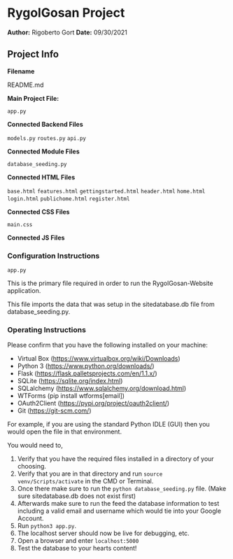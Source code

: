 # RygolGosan Project
**Author:** Rigoberto Gort
**Date:** 09/30/2021

## Project Info
**Filename** 

README.md

**Main Project File:**

`app.py`

**Connected Backend Files**

`models.py`
`routes.py`
`api.py`

**Connected Module Files** 

`database_seeding.py`

**Connected HTML Files** 

`base.html`
`features.html`
`gettingstarted.html`
`header.html`
`home.html`
`login.html`
`publichome.html`
`register.html`

**Connected CSS Files** 

`main.css`

**Connected JS Files** 



### Configuration Instructions
`app.py`

This is the primary file required in order to run the RygolGosan-Website application.

This file imports the data that was setup in the sitedatabase.db file from database_seeding.py.

### Operating Instructions
Please confirm that you have the following installed on your machine:

- Virtual Box (https://www.virtualbox.org/wiki/Downloads)
- Python 3 (https://www.python.org/downloads/)
- Flask (https://flask.palletsprojects.com/en/1.1.x/)
- SQLite (https://sqlite.org/index.html)
- SQLalchemy (https://www.sqlalchemy.org/download.html)
- WTForms (pip install wtforms[email])
- OAuth2Client (https://pypi.org/project/oauth2client/)
- Git (https://git-scm.com/)

For example, if you are using the standard Python IDLE  (GUI) then you would open the file in that environment. 

You would need to,

1. Verify that you have the required files installed in a directory of your choosing.
2. Verify that you are in that directory and run `source venv/Scripts/activate` in the CMD or Terminal.
3. Once there make sure to run the `python database_seeding.py` file. (Make sure sitedatabase.db does not exist first)
4. Afterwards make sure to run the feed the database information to test including a valid email and username which would tie into your Google Account.
5. Run `python3 app.py`.
6. The localhost server should now be live for debugging, etc.
7. Open a browser and enter `localhost:5000`
8. Test the database to your hearts content!
